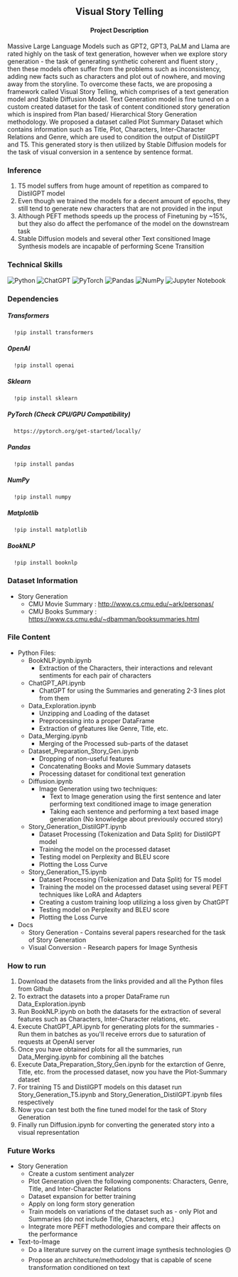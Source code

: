 <h2>
<p align='center'>
Visual Story Telling
</p>
</h2>

<h4 align='center'> Project Description </h4> 
Massive Large Language Models such as GPT2, GPT3, PaLM and Llama are rated highly on the task of text generation, however when we explore story generation - the task of generating synthetic coherent and fluent story , then these models often suffer from the problems such as inconsistency, adding new facts such as characters and plot out of nowhere, and moving away from the storyline. To overcome these facts, we are proposing a framework called Visual Story Telling, which comprises of a text generation model and Stable Diffusion Model. Text Generation model is fine tuned on a custom created dataset for the task of content conditioned story generation which is inspired from Plan based/ Hierarchical Story Generation methodology. We proposed a dataset called Plot Summary Dataset which contains information such as Title, Plot, Characters, Inter-Character Relations and Genre, which are used to condition the output of DistilGPT and T5. This generated story is then utilized by Stable Diffusion models for the task of visual conversion in a sentence by sentence format. 
<br>

### Inference
1) T5 model suffers from huge amount of repetition as compared to DistilGPT model
2) Even though we trained the models for a decent amount of epochs, they still tend to generate new characters that are not provided in the input 
3) Although PEFT methods speeds up the process of Finetuning by ~15%, but they also do affect the perfomance of the model on the downstream task
4) Stable Diffusion models and several other Text consitioned Image Synthesis models are incapable of performing Scene Transition

### Technical Skills 
![Python](https://img.shields.io/badge/python-3670A0?style=for-the-badge&logo=python&logoColor=ffdd54)
![ChatGPT](https://img.shields.io/badge/chatGPT-74aa9c?style=for-the-badge&logo=openai&logoColor=white)
![PyTorch](https://img.shields.io/badge/PyTorch-%23EE4C2C.svg?style=for-the-badge&logo=PyTorch&logoColor=white)
![Pandas](https://img.shields.io/badge/pandas-%23150458.svg?style=for-the-badge&logo=pandas&logoColor=white)
![NumPy](https://img.shields.io/badge/numpy-%23013243.svg?style=for-the-badge&logo=numpy&logoColor=white)
![Jupyter Notebook](https://img.shields.io/badge/jupyter-%23FA0F00.svg?style=for-the-badge&logo=jupyter&logoColor=white)
<br>

### Dependencies
##### Transformers
      !pip install transformers
##### OpenAI
      !pip install openai
##### Sklearn
      !pip install sklearn 
##### PyTorch (Check CPU/GPU Compatibility)
      https://pytorch.org/get-started/locally/
##### Pandas
      !pip install pandas
##### NumPy
      !pip install numpy
##### Matplotlib
      !pip install matplotlib
##### BookNLP 
      !pip install booknlp

### Dataset Information
* Story Generation
   * CMU Movie Summary : http://www.cs.cmu.edu/~ark/personas/
   * CMU Books Summary : https://www.cs.cmu.edu/~dbamman/booksummaries.html
  
### File Content
* Python Files:
   * BookNLP.ipynb.ipynb
      * Extraction of the Characters, their interactions and relevant sentiments for each pair of characters
   * ChatGPT_API.ipynb
      * ChatGPT for using the Summaries and generating 2-3 lines plot from them 
   * Data_Exploration.ipynb
      *  Unzipping and Loading of the dataset
      *  Preprocessing into a proper DataFrame
      *  Extraction of gfeatures like Genre, Title, etc.
   * Data_Merging.ipynb
      * Merging of the Processed sub-parts of the dataset 
   * Dataset_Preparation_Story_Gen.ipynb
      * Dropping of non-useful features
      * Concatenating Books and Movie Summary datasets
      * Processing dataset for conditional text generation 
   * Diffusion.ipynb
      * Image Generation using two techniques:
         * Text to Image generation using the first sentence and later performing text conditioned image to image generation
         * Taking each sentence and performing a text based image generation (No knowledge about previously occured story)  
   * Story_Generation_DistilGPT.ipynb
      * Dataset Processing (Tokenization and Data Split) for DistilGPT model
      * Training the model on the processed dataset
      * Testing model on Perplexity and BLEU score
      * Plotting the Loss Curve
   * Story_Generation_T5.ipynb
      * Dataset Processing (Tokenization and Data Split) for T5 model
      * Training the model on the processed dataset using several PEFT techniques like LoRA and Adapters
      * Creating a custom training loop utilizing a loss given by ChatGPT
      * Testing model on Perplexity and BLEU score
      * Plotting the Loss Curve
* Docs
   * Story Generation - Contains several papers researched for the task of Story Generation
   * Visual Conversion -  Research papers for Image Synthesis

### How to run
1) Download the datasets from the links provided and all the Python files from Github
2) To extract the datasets into a proper DataFrame run Data_Exploration.ipynb 
3) Run BookNLP.ipynb on both the datasets for the extraction of several features such as Characters, Inter-Character relations, etc.
4) Execute ChatGPT_API.ipynb for generating plots for the summaries - Run them in batches as you'll receive errors due to saturation of requests at OpenAI server
5) Once you have obtained plots for all the summaries, run Data_Merging.ipynb for combining all the batches
6) Execute Data_Preparation_Story_Gen.ipynb for the extarction of Genre, Title, etc. from the processed dataset, now you have the Plot-Summary dataset
7) For training T5 and DistilGPT models on this dataset run Story_Generation_T5.ipynb and Story_Generation_DistilGPT.ipynb files respectively
8) Now you can test both the fine tuned model for the task of Story Generation
9) Finally run Diffusion.ipynb for converting the generated story into a visual representation

### Future Works
* Story Generation
   * Create a custom sentiment analyzer
   * Plot Generation given the following components: Characters, Genre, Title, and Inter-Character Relations
   * Dataset expansion for better training 
   * Apply on long form story generation
   * Train models on variations of the dataset such as - only Plot and Summaries (do not include Title, Characters, etc.)
   * Integrate more PEFT methodologies and compare their affects on the performance 
* Text-to-Image
   * Do a literature survey on the current image synthesis technologies 🟡
   * Propose an architecture/methodology that is capable of scene transformation conditioned on text

<!-- ### Methodology 
1) Story Telling
   * Basic Proposed Structure: We will generate a plan and then conditioned on it the story will be generated. Plan will be constructed using a decoder only model (say GPT3/ChatGPT), where the input to the model will be list of characters, genre and the relationships between them. Then the generated basic plot will be taken in as input by the encoder-decoder model (T5/BART), conditioned on the sentence wise plot (and already generated text), storyline will be continously generated. Final generated story is then compared with the movie summary. 
   * Decoder Only Model - May use few shot learning with a variety of examples from different genres, use a prompt based strategy for generating plots 
   * Decoding strategies: Nucleus sampling with top-k=10 and p=0.9
   * Dataset: CMU Movie Summary, Scifi TV Shows, Writing Prompts
   * Getting characters and relations
      * Character Name Clustering: [https://github.com/dbamman/book-nlp](https://github.com/booknlp/booknlp)
      * Sentiment: https://www.nltk.org/howto/sentiment.html 
   * Loss function: $L_{Gen}$ + $L_{Review}$. First one corresponds to the normal cross entropy/negative log likelihood, whereas the second one is the difference between the log probability scores of the actual vs perturbed summary
   * Adversarial Inputs
      * Plot given to the ChatGPT model is empty 
      * Rating to an i) empty, ii) non coherent, iii) Non interesting and iv) Combinations of previous aspects summary given by ChatGPT
      * Missing information to the model (although trained on such inputs) - missing title/ missing genre/ missing characters/ missing relations
2) Vision Conversion
   * TO DO
### Tasks 
1) Story Telling
   * Literature Sruvey for Story Generation ✅
   * Create a methodology for generating stories ✅ 
   * Implement Story Generation
      * Download the datasets ✅
         * CMU Movie Summary (✅)
         * CMU Book Summary (✅)
         * Scifi TV Shows (🟥) 
         * Writing Prompts (🟥) 
      * Run BookNLP for the Character Clustering on all the datasets ✅
      * Divide the dataset into subparts and run BookNLP ✅
      * Merging of Book and Movie datasets ✅
      * GPT3/ChatGPT based code implementation for plot development - Give summary as an input and generate a plot ✅
      * Create the Plot-Story dataset ✅
      * Loss function ✅
         * Cross Entropy Loss (✅) 
         * Rating loss given by ChatGPT (ChatGPT gives a rating between 0 and 10, where 0 is the best whereas 10 is the worst) (✅)  
      * Train the T5/BART model on this dataset with custom loss function ✅
         * Take the relationship set, genre, the story name and plot as an input, and generate a story conditioned on the inputs - Plot conditioned Story Generation (✅)
      * Use PEFT, such as using Adapters/LoRA/Prefix Finetuning for the T5 model - Faster and Efficient ✅
         * LoRA (✅)
         * Adapters (✅) 
      * Train Decoder Only Models such as DistilGPT2 ✅
         * DistilGPT2 on entire plot-summary dataset ✅
      * Evaluate the generation on the performance metrics ✅
         * Cross Entropy Loss (✅)
         * BLEU score - try different decoding strategies (✅)
      * Generate Loss Curves (✅)
2) Visual Conversion
   * Basline Implementation using a combination of StableDiffusion Model and Text conditioned image2image model ✅
   * Literature Survey for Text-to-Image 🟡
   * Generative AI 🟡
      * VAE ✅
      * GAN ✅
         * DCGAN ✅
         * WGAN ✅
         * Conditional GAN ✅
         * Pix2Pix GAN ✅
         * Cycle GAN ✅
         * SRGAN
         * DeepDream
         * GauGAN
         * PixelCNN
         * StyleGAN
   * Methodology 
   * Implementation


### Notes
* Story Generation
  * Interface Based Papers
      * WordCraft 🔴
      * Story Centaur 🔴
  * Libraries
      * TextBox
  * New Algorithms - Involving Decoding/Loss/Architecture Updates
      * Hierarchical Neural Story Generation (Attention) 🟢
      * Progressive Generation of Long Text with Pretrained Language Models (Architecture) 🟢
      * MOCHA (Loss) 🟢
      * Towards Inter-character Relationship-driven Story Generation (Architecture) 🟢
      * Little Red Riding Hood Goes Around the Globe (Prompting) 🟢
      * Future Sight Can Very Large Pretrained Language Models Learn Story Telling With a Few Examples (Architecture) 🔴
      * The Stable Entropy Hypothesis and Entropy Aware Decoding (Decoding) 🔴
  * Datasets
      * Visual Writing Prompts 🟢
  * Metrics  
      * Delta Score 🟢
-->  
